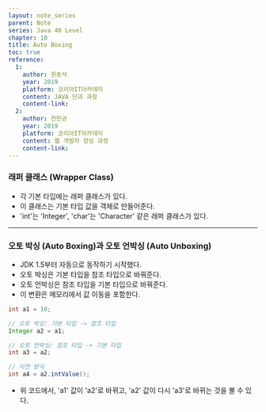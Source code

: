 ```yaml
---
layout: note_series
parent: Note
series: Java 40 Level
chapter: 10
title: Auto Boxing
toc: true
reference:
  1:
    author: 한동석
    year: 2019
    platform: 코리아IT아카데미
    content: JAVA 단과 과정
    content-link:
  2:
    author: 전민균
    year: 2019
    platform: 코리아IT아카데미
    content: 웹 개발자 양성 과정
    content-link: 
---
```


### 래퍼 클래스 (Wrapper Class)

- 각 기본 타입에는 래퍼 클래스가 있다.
- 이 클래스는 기본 타입 값을 객체로 만들어준다.
- 'int'는 'Integer', 'char'는 'Character' 같은 래퍼 클래스가 있다.

---

### 오토 박싱 (Auto Boxing)과 오토 언박싱 (Auto Unboxing)

- JDK 1.5부터 자동으로 동작하기 시작했다.
- 오토 박싱은 기본 타입을 참조 타입으로 바꿔준다.
- 오토 언박싱은 참조 타입을 기본 타입으로 바꿔준다.
- 이 변환은 메모리에서 값 이동을 포함한다.

```java
int a1 = 10;

// 오토 박싱: 기본 타입 -> 참조 타입
Integer a2 = a1;

// 오토 언박싱: 참조 타입 -> 기본 타입
int a3 = a2;

// 이전 방식
int a4 = a2.intValue();
```

- 위 코드에서, 'a1' 값이 'a2'로 바뀌고, 'a2' 값이 다시 'a3'로 바뀌는 것을 볼 수 있다.